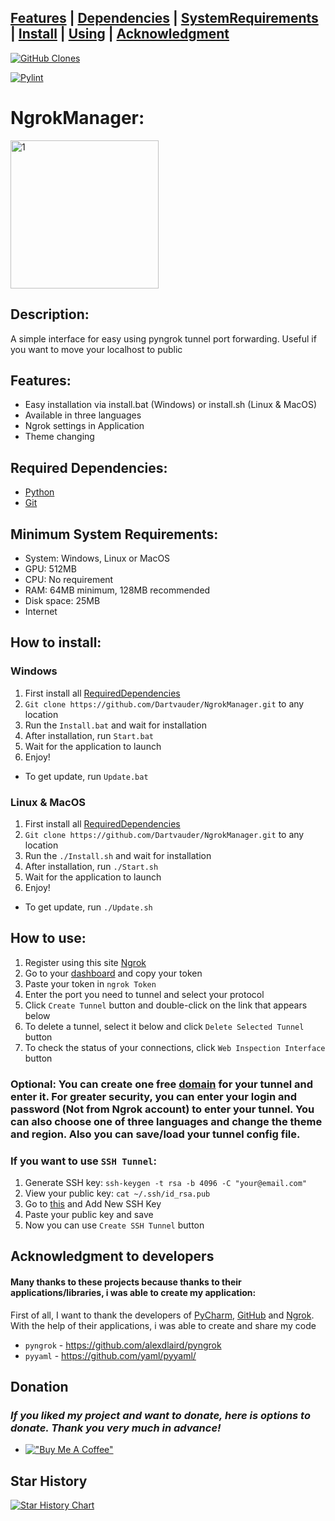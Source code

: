 ## [Features](/#Features) | [Dependencies](/#Required-Dependencies) | [SystemRequirements](/#Minimum-System-Requirements) | [Install](/#How-to-install) | [Using](/#How-to-use) | [Acknowledgment](/#Acknowledgment-to-developers) 

<a href='https://github.com/MShawon/github-clone-count-badge'><img alt='GitHub Clones' src='https://img.shields.io/badge/dynamic/json?color=success&label=Clone&query=count&url=https://gist.githubusercontent.com/Dartvauder/0778af493539a4463a319d91704fb5d1/raw/clone.json&logo=github'></a>

[![Pylint](https://github.com/Dartvauder/NgrokManager/actions/workflows/pylint.yml/badge.svg)](https://github.com/Dartvauder/NgrokManager/actions/workflows/pylint.yml)

# NgrokManager:

<img width="237" alt="1" src="https://github.com/user-attachments/assets/5ba58123-53f8-4f7e-ac2f-2f225c3b5d44">

## Description:

A simple interface for easy using pyngrok tunnel port forwarding. Useful if you want to move your localhost to public

## Features:

* Easy installation via install.bat (Windows) or install.sh (Linux & MacOS)
* Available in three languages
* Ngrok settings in Application
* Theme changing

## Required Dependencies:

* [Python](https://www.python.org/downloads/)
* [Git](https://git-scm.com/downloads)

## Minimum System Requirements:

* System: Windows, Linux or MacOS
* GPU: 512MB
* CPU: No requirement
* RAM: 64MB minimum, 128MB recommended
* Disk space: 25MB
* Internet

## How to install:

### Windows

1) First install all [RequiredDependencies](/#Required-Dependencies)
2) `Git clone https://github.com/Dartvauder/NgrokManager.git` to any location
3) Run the `Install.bat` and wait for installation
4) After installation, run `Start.bat`
5) Wait for the application to launch
6) Enjoy!

* To get update, run `Update.bat`

### Linux & MacOS

1) First install all [RequiredDependencies](/#Required-Dependencies)
2) `Git clone https://github.com/Dartvauder/NgrokManager.git` to any location
3) Run the `./Install.sh` and wait for installation
4) After installation, run `./Start.sh`
5) Wait for the application to launch
6) Enjoy!

* To get update, run `./Update.sh`

## How to use:

1) Register using this site [Ngrok](https://ngrok.com)
2) Go to your [dashboard](https://dashboard.ngrok.com/get-started/your-authtoken) and copy your token
3) Paste your token in `ngrok Token`
4) Enter the port you need to tunnel and select your protocol
5) Click `Create Tunnel` button and double-click on the link that appears below
6) To delete a tunnel, select it below and click `Delete Selected Tunnel` button
7) To check the status of your connections, click `Web Inspection Interface` button

### Optional: You can create one free [domain](https://dashboard.ngrok.com/domains) for your tunnel and enter it. For greater security, you can enter your login and password (Not from Ngrok account) to enter your tunnel. You can also choose one of three languages ​​and change the theme and region. Also you can save/load your tunnel config file. 

### If you want to use `SSH Tunnel`:

1. Generate SSH key: `ssh-keygen -t rsa -b 4096 -C "your@email.com"`
2. View your public key: `cat ~/.ssh/id_rsa.pub`
3. Go to [this](https://dashboard.ngrok.com/ssh-keys) and Add New SSH Key
4. Paste your public key and save
5. Now you can use `Create SSH Tunnel` button

## Acknowledgment to developers

#### Many thanks to these projects because thanks to their applications/libraries, i was able to create my application:

First of all, I want to thank the developers of [PyCharm](https://www.jetbrains.com/pycharm/), [GitHub](https://desktop.github.com) and [Ngrok](https://ngrok.com). With the help of their applications, i was able to create and share my code

* `pyngrok` - https://github.com/alexdlaird/pyngrok
* `pyyaml` - https://github.com/yaml/pyyaml/

## Donation

### *If you liked my project and want to donate, here is options to donate. Thank you very much in advance!*

* [!["Buy Me A Coffee"](https://www.buymeacoffee.com/assets/img/custom_images/orange_img.png)](https://www.buymeacoffee.com/Dartvauder)

## Star History

[![Star History Chart](https://api.star-history.com/svg?repos=Dartvauder/NgrokManager&type=Date)](https://star-history.com/#Dartvauder/NgrokManager&Date)
